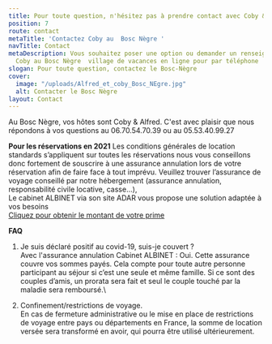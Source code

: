 ```yaml
---
title: Pour toute question, n'hésitez pas à prendre contact avec Coby & Alfred
position: 7
route: contact
metaTitle: 'Contactez Coby au  Bosc Nègre '
navTitle: Contact
metaDescription: Vous souhaitez poser une option ou demander un renseignement ? Contactez
  Coby au Bosc Nègre  village de vacances en ligne pour par téléphone
slogan: Pour toute question, contactez le Bosc-Nègre
cover:
  image: "/uploads/Alfred_et_coby_Bosc_NEgre.jpg"
  alt: Contacter le Bosc Nègre
layout: Contact
---
```


Au Bosc Nègre, vos hôtes sont Coby & Alfred. C'est avec plaisir que nous répondons à vos questions au 06.70.54.70.39 ou au 05.53.40.99.27 



**Pour les réservations en 2021**
Les conditions générales de location standards s’appliquent sur toutes les réservations nous vous conseillons donc fortement de souscrire à une assurance annulation lors de votre réservation afin de faire face à tout imprévu.
Veuillez trouver l’assurance de voyage conseillé par notre hébergement (assurance annulation, responsabilité civile locative, casse...),\
Le cabinet ALBINET via son site ADAR vous propose une solution adaptée à vos besoins\
[Cliquez pour obtenir le montant de votre prime](http://www.aduciel.fr/Particuliers/Vacances/adar-assurance-annulation-partenaires.aspx?id=641500)

**FAQ**  

1. Je suis déclaré positif au covid-19, suis-je couvert ?\
Avec l'assurance annulation Cabinet ALBINET : Oui. Cette assurance couvre vos sommes payés. Cela compte pour toute autre personne participant au séjour si c’est une seule et même famille. Si ce sont des couples d’amis, un prorata sera fait et seul le couple touché par la maladie sera remboursé.\

2. Confinement/restrictions de voyage. \
En cas de fermeture administrative ou le mise en place de restrictions de voyage entre pays ou départements en France, la somme de location versée sera transformé en avoir, qui pourra être utilisé ultérieurement.





